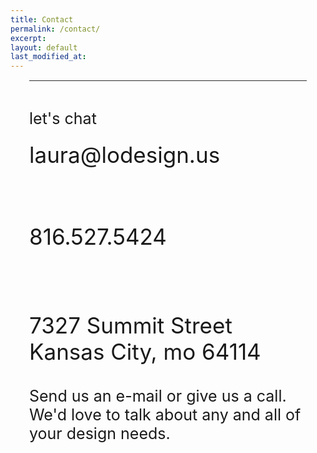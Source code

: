 ```yaml
---
title: Contact
permalink: /contact/
excerpt: 
layout: default
last_modified_at: 
---
```

<div class="row" style="margin: 15px 30px; border-top: solid 1px #2b2b2b; padding-top: 20px;">
    <div class="col-sm-6 col-lg-6" style="font-size: 25px;">
        <p>let's chat</p>
    </div>
    <div class="col-sm-6 col-lg-6" style="font-size: 25px;">
        <p></p>
    </div>
</div>
<div class="row" style="margin: 15px 30px;">
    <div class="col-sm-6 col-lg-6" style="font-size: 25px;">
        <p style="font-size: 35px; font-weight: normal; line-height: 0.5em;">laura@lodesign.us</p>
        <!-- <p>Click to Copy</p> -->
        <br>
        <p style="font-size: 35px; font-weight: normal;">816.527.5424</p>
        <br>
        <p style="font-size: 35px; font-weight: normal;">7327 Summit Street<br> Kansas City, mo 64114</p>
    </div>
    <div class="col-sm-6 col-lg-6" style="font-size: 25px;">
        <p>
            Send us an e-mail or give us a call. We'd love to talk about any and all of your design needs.
        </p>
    </div>
</div>

